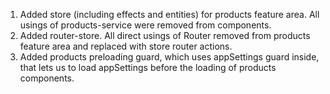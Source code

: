 1. Added store (including effects and entities) for products feature area. All usings of products-service were removed from components.
2. Added router-store. All direct usings of Router removed from products feature area and replaced with store router actions.
3. Added  products preloading guard, which uses appSettings guard inside, that lets us to load appSettings before the loading of products components. 
